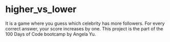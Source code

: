 # higher_vs_lower
It is a game where you guess which celebrity has more followers. For every correct answer, your score increases by one.
This project is the part of the 100 Days of Code bootcamp by Angela Yu.

